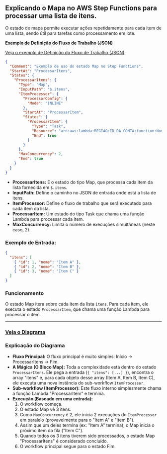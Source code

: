 ## Explicando o Mapa no AWS Step Functions para processar uma lista de itens.

O estado de mapa permite executar ações repetidamente para cada item de uma lista, sendo útil para tarefas como processamento em lote.

**Exemplo de Definição do Fluxo de Trabalho (JSON)**

[Veja o exemplo de Definição do Fluxo de Trabalho (JSON)](meu_workflow.json)

```json
{
  "Comment": "Exemplo de uso do estado Map no Step Functions",
  "StartAt": "ProcessarItens",
  "States": {
    "ProcessarItens": {
      "Type": "Map",
      "InputPath": "$.itens",
      "ItemProcessor": {
        "ProcessorConfig": {
          "Mode": "INLINE"
        },
        "StartAt": "ProcessarItem",
        "States": {
          "ProcessarItem": {
            "Type": "Task",
            "Resource": "arn:aws:lambda:REGIAO:ID_DA_CONTA:function:NomeDaFuncao",
            "End": true
          }
        }
      },
      "MaxConcurrency": 2,
      "End": true
    }
  }
}
```

  * **ProcessarItens:** É o estado do tipo Map, que processa cada item da lista fornecida em `$.itens`.
  * **InputPath:** Define o caminho no JSON de entrada onde está a lista de itens.
  * **ItemProcessor:** Define o fluxo de trabalho que será executado para cada item da lista.
  * **ProcessarItem:** Um estado do tipo Task que chama uma função Lambda para processar cada item.
  * **MaxConcurrency:** Limita o número de execuções simultâneas (neste caso, 2).

### Exemplo de Entrada:

```json
{
  "itens": [
    { "id": 1, "nome": "Item A" },
    { "id": 2, "nome": "Item B" },
    { "id": 3, "nome": "Item C" }
  ]
}
```

### Funcionamento

O estado Map itera sobre cada item da lista `itens`.
Para cada item, ele executa o estado `ProcessarItem`, que chama uma função Lambda para processar o item.

-----
### [Veja o Diagrama](imagens/MapaAwsStepFunctions.png)
### Explicação do Diagrama


  * **Fluxo Principal:** O fluxo principal é muito simples: Início -\> ProcessarItens -\> Fim.
  * **A Mágica (O Bloco Map):** Toda a complexidade está dentro do estado `ProcessarItens`. Ele pega a entrada (`{ "itens": [...] }`), encontra o array "itens" e, para cada objeto desse array (Item A, Item B, Item C), ele executa uma nova instância do sub-workflow `ItemProcessor`.
  * **Sub-workflow (ItemProcessor):** Este fluxo interno simplesmente chama a função Lambda "ProcessarItem" e termina.
  * **Execução (Baseado em uma entrada):**
    1.  O workflow começa.
    2.  O estado Map vê 3 itens.
    3.  Como `MaxConcurrency` é 2, ele inicia 2 execuções do `ItemProcessor` em paralelo (provavelmente para o "Item A" e "Item B").
    4.  Assim que um deles termina (ex: "Item A" termina), o Map inicia o próximo item da fila ("Item C").
    5.  Quando todos os 3 itens tiverem sido processados, o estado Map "ProcessarItens" é considerado concluído.
    6.  O workflow principal segue para o estado Fim.
